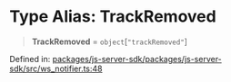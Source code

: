 # Type Alias: TrackRemoved

> **TrackRemoved** = `object`\[`"trackRemoved"`\]

Defined in: [packages/js-server-sdk/packages/js-server-sdk/src/ws\_notifier.ts:48](https://github.com/fishjam-cloud/js-server-sdk/blob/47c214593e589512a3ba31be9d92be66ca83da9a/packages/js-server-sdk/src/ws_notifier.ts#L48)
